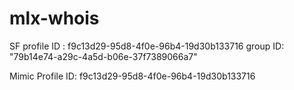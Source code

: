 # mlx-whois
SF
profile ID : f9c13d29-95d8-4f0e-96b4-19d30b133716
group ID: "79b14e74-a29c-4a5d-b06e-37f7389066a7"

Mimic
Profile ID: f9c13d29-95d8-4f0e-96b4-19d30b133716
